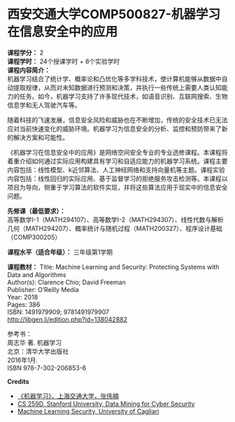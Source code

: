 # 西安交通大学COMP500827-机器学习在信息安全中的应用

**课程学分：** 2<br>
**课程学时：** 24个授课学时 + 8个实验学时<br>
**课程内容简介：** <br>
机器学习结合了统计学、概率论和凸优化等多学科技术，使计算机能够从数据中自动提取规律，从而对未知数据进行预测和决策，并执行一些传统上需要人类认知能力的任务。如今，机器学习支持了许多现代技术，如语音识别、互联网搜索、生物信息学和无人驾驶汽车等。

随着科技的飞速发展，信息安全风险和威胁也在不断增加，传统的安全技术已无法应对当前快速变化的威胁环境。机器学习为信息安全的分析、监控和预防带来了新的解决方案和可能性。

《机器学习在信息安全中的应用》是网络空间安全专业的专业选修课程。本课程将着重介绍如何通过实际应用构建具有学习和自适应能力的机器学习系统。课程主要内容包括：线性模型、k近邻算法、人工神经网络和支持向量机等主题。课程实验内容包括：线性回归的实际应用、基于监督学习的拒绝服务攻击检测等。本课程以项目为导向，侧重于学习算法的软件实现，并将这些算法应用于现实中的信息安全问题。

**先修课（最低要求）：**<br>
高等数学I-1（MATH294107）、高等数学I-2（MATH294307）、线性代数与解析几何（MATH294207）、概率统计与随机过程（MATH200327）、程序设计基础（COMP300205）

**课程水平（适合年级）：** 三年级第1学期<br>

**课程教材：**
Title: Machine Learning and Security: Protecting Systems with Data and Algorithms<br>
Author(s): Clarence Chio; David Freeman<br>
Publisher: O’Reilly Media<br>
Year: 2018<br>
Pages: 386<br>
ISBN: 1491979909; 9781491979907<br>
http://libgen.li/edition.php?id=138042882<br>

参考书：<br>
周志华 著. 机器学习<br>
北京：清华大学出版社<br>
2016年1月.<br>
ISBN 978-7-302-206853-6<br>

**Credits**<br>
- [《机器学习》，上海交通大学，张伟楠](https://hml.boyuai.com/slides)
- [CS 259D, Stanford University, Data Mining for Cyber Security](http://web.stanford.edu/class/cs259d/)
- [Machine Learning Security, University of Cagliari](https://unica-mlsec.github.io/mlsec/)